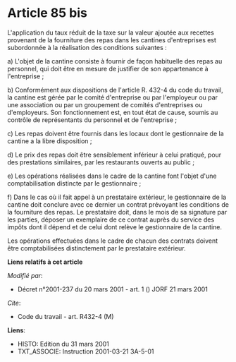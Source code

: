# Article 85 bis

L'application du taux réduit de la taxe sur la valeur ajoutée aux recettes provenant de la fourniture des repas dans les
cantines d'entreprises est subordonnée à la réalisation des conditions suivantes :

a) L'objet de la cantine consiste à fournir de façon habituelle des repas au personnel, qui doit être en mesure de justifier
de son appartenance à l'entreprise ;

b) Conformément aux dispositions de l'article R. 432-4 du code du travail, la cantine est gérée par le comité d'entreprise ou
par l'employeur ou par une association ou par un groupement de comités d'entreprises ou d'employeurs. Son fonctionnement est,
en tout état de cause, soumis au contrôle de représentants du personnel et de l'entreprise ;

c) Les repas doivent être fournis dans les locaux dont le gestionnaire de la cantine a la libre disposition ;

d) Le prix des repas doit être sensiblement inférieur à celui pratiqué, pour des prestations similaires, par les restaurants
ouverts au public ;

e) Les opérations réalisées dans le cadre de la cantine font l'objet d'une comptabilisation distincte par le gestionnaire ;

f) Dans le cas où il fait appel à un prestataire extérieur, le gestionnaire de la cantine doit conclure avec ce dernier un
contrat prévoyant les conditions de la fourniture des repas. Le prestataire doit, dans le mois de sa signature par les
parties, déposer un exemplaire de ce contrat auprès du service des impôts dont il dépend et de celui dont relève le
gestionnaire de la cantine.

Les opérations effectuées dans le cadre de chacun des contrats doivent être comptabilisées distinctement par le prestataire
extérieur.

**Liens relatifs à cet article**

_Modifié par_:

  - Décret n°2001-237 du 20 mars 2001 - art. 1 () JORF 21 mars 2001

_Cite_:

  - Code du travail - art. R432-4 (M)

**Liens**:

  - HISTO: Edition du 31 mars 2001
  - TXT_ASSOCIE: Instruction 2001-03-21 3A-5-01
